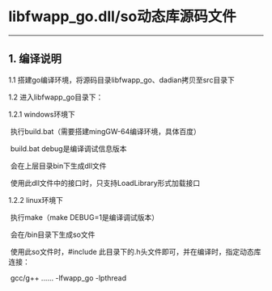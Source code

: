 # libfwapp_go.dll/so动态库源码文件

----

## 1. 编译说明

1.1 搭建go编译环境，将源码目录libfwapp_go、dadian拷贝至src目录下

1.2 进入libfwapp_go目录下：

1.2.1 windows环境下

​		执行build.bat（需要搭建mingGW-64编译环境，具体百度）

​		build.bat  debug是编译调试信息版本

​		会在上层目录bin下生成dll文件

​		使用此dll文件中的接口时，只支持LoadLibrary形式加载接口

1.2.2 linux环境下

​		执行make（make DEBUG=1是编译调试版本）

​		会在/bin目录下生成so文件

​		使用此so文件时，#include 此目录下的.h头文件即可，并在编译时，指定动态库连接：

​		gcc/g++    ……    -lfwapp_go -lpthread




